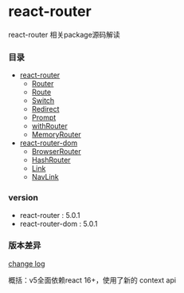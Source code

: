 # react-router

react-router 相关package源码解读

### 目录

- [react-router](https://github.com/ReactTraining/react-router/tree/master/packages/react-router)
  - [Router](./react-router/Router.md)
  - [Route](./react-router/Route.md)
  - [Switch](./react-router/Switch.md)
  - [Redirect](./react-router/Redirect.md)
  - [Prompt](./react-router/Prompt.md)
  - [withRouter](./react-router/withRouter.md)
  - [MemoryRouter](./react-router/MemoryRouter.md)
- [react-router-dom](https://github.com/ReactTraining/react-router/tree/master/packages/react-router-dom)
  - [BrowserRouter](./react-router-dom/BrowserRouter.md)
  - [HashRouter](./react-router-dom/HashRouter.md)
  - [Link](./react-router-dom/Link.md)
  - [NavLink](./react-router-dom/NavLink.md)
### version

- react-router : 5.0.1 
- react-router-dom : 5.0.1  

### 版本差异

[change log](https://github.com/ReactTraining/react-router/releases)

概括：v5全面依赖react 16+，使用了新的 context api
